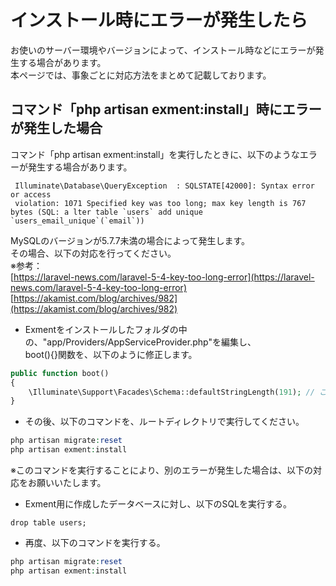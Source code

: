 # インストール時にエラーが発生したら
お使いのサーバー環境やバージョンによって、インストール時などにエラーが発生する場合があります。  
本ページでは、事象ごとに対応方法をまとめて記載しております。  


## コマンド「php artisan exment:install」時にエラーが発生した場合
コマンド「php artisan exment:install」を実行したときに、以下のようなエラーが発生する場合があります。

~~~
 Illuminate\Database\QueryException  : SQLSTATE[42000]: Syntax error or access
 violation: 1071 Specified key was too long; max key length is 767 bytes (SQL: a lter table `users` add unique `users_email_unique`(`email`))
~~~

MySQLのバージョンが5.7.7未満の場合によって発生します。  
その場合、以下の対応を行ってください。  
※参考：  
[https://laravel-news.com/laravel-5-4-key-too-long-error](https://laravel-news.com/laravel-5-4-key-too-long-error)  
[https://akamist.com/blog/archives/982](https://akamist.com/blog/archives/982)  


- Exmentをインストールしたフォルダの中の、"app/Providers/AppServiceProvider.php"を編集し、  
boot(){}関数を、以下のように修正します。  

~~~ php
public function boot()
{
    \Illuminate\Support\Facades\Schema::defaultStringLength(191); // この行を追加
}
~~~

- その後、以下のコマンドを、ルートディレクトリで実行してください。  

~~~ php
php artisan migrate:reset
php artisan exment:install
~~~

※このコマンドを実行することにより、別のエラーが発生した場合は、以下の対応をお願いいたします。

- Exment用に作成したデータベースに対し、以下のSQLを実行する。

~~~
drop table users;
~~~

- 再度、以下のコマンドを実行する。

~~~ php
php artisan migrate:reset
php artisan exment:install
~~~
